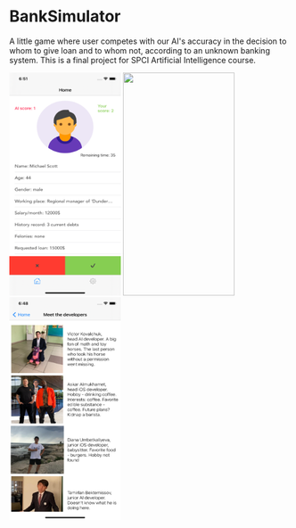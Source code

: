 # BankSimulator
A little game where user competes with our AI's accuracy in the decision to whom to give loan and to whom not, according to an unknown banking system. This is a final project for SPCI Artificial Intelligence course. 

<img src="https://github.com/metahdev/BankSimulator/blob/master/Screenshots/main.png" width="200" height="400"> <img src="https://github.com/metahdev/BankSimulator/blob/master/Screenshots/settings" width="200" height="400"> <img src="https://github.com/metahdev/BankSimulator/blob/master/Screenshots/devs.png" width="200" height="400">
